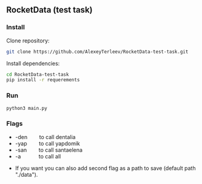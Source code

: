 ## RocketData (test task)

### Install

Clone repository:

```bash
git clone https://github.com/AlexeyTerleev/RocketData-test-task.git
```

Install dependencies:
```bash
cd RocketData-test-task
pip install -r requerements
```

### Run

```bash
python3 main.py
```

### Flags

* -den&nbsp;&nbsp;&nbsp;&nbsp;&nbsp;&nbsp;&nbsp;&nbsp;to call dentalia
* -yap&nbsp;&nbsp;&nbsp;&nbsp;&nbsp;&nbsp;&nbsp;&nbsp;to call yapdomik 
* -san&nbsp;&nbsp;&nbsp;&nbsp;&nbsp;&nbsp;&nbsp;&nbsp;to call santaelena
* -a&nbsp;&nbsp;&nbsp;&nbsp;&nbsp;&nbsp;&nbsp;&nbsp;&nbsp;&nbsp;&nbsp; to call all
- If you want you can also add second flag as a path to save (default path "./data").  